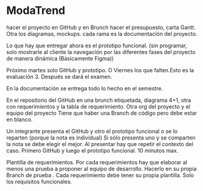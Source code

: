 # ModaTrend
hacer el proyecto en GitHub y en Brunch hacer el presupuesto, carta Gantt. Otra los diagramas, mockups.
cada rama es la documentación del proyecto.

Lo que hay que entregar ahora es el prototipo funcional. (sin programar, solo mostrarle al cliente la navegación por las diferentes fases del proyecto de manera dinámica (Básicamente Figma))

Próximo martes solo GitHub y prototipo. O Viernes los que falten.Esto es la evaluación 3. Después se dará el examen.

En la documentación se entrega todo lo hecho en el semestre. 


En el repositorio del GitHub en una brunch etiquetada, diagrama 4+1, otra con requerimientos y la tabla de requerimiento. Otra org del proyecto y el equipo del proyecto
Tiene que haber una Branch de código pero debe estar en blanco.


Un integrante presenta el GitHub y otro el prototipo funcional o se lo reparten (porque la nota es individual) Si sólo presenta uno y se comparten la nota se debe elegir el mejor. Al presentar hay que repetir el contexto del caso. Primero GitHub y luego el prototipo funcional. 10 minutos max.

Plantilla de requerimientos. Por cada requerimientos hay que elaborar al menos una prueba a proponer al equipo de desarrollo. Hacerlo en su propia Branch de prueba . Cada requerimiento debe tener su propia plantilla. Solo los requisitos funcionales.
